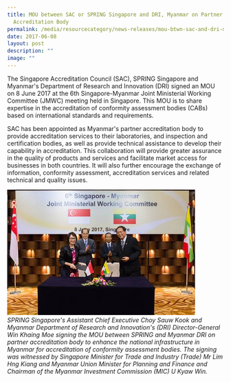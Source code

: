 ```yaml
---
title: MOU between SAC or SPRING Singapore and DRI, Myanmar on Partner
  Accreditation Body
permalink: /media/resourcecategory/news-releases/mou-btwn-sac-and-dri-myanmar-on-partner-accreditation-body/
date: 2017-06-08
layout: post
description: ""
image: ""
---
```

The Singapore Accreditation Council (SAC), SPRING Singapore and Myanmar's Department of Research and Innovation (DRI) signed an MOU on 8 June 2017 at the 6th Singapore-Myanmar Joint Ministerial Working Committee (JMWC) meeting held in Singapore. This MOU is to share expertise in the accreditation of conformity assessment bodies (CABs) based on international standards and requirements.
 
SAC has been appointed as Myanmar's partner accreditation body to provide accreditation services to their laboratories, and inspection and certification bodies, as well as provide technical assistance to develop their capability in accreditation. This collaboration will provide greater assurance in the quality of products and services and facilitate market access for businesses in both countries. It will also further encourage the exchange of information, conformity assessment, accreditation services and related technical and quality issues.

![Myanmmar MOU](/images/press-release/photos/Myanmar-MOU.png)  
*SPRING Singapore's Assistant Chief Executive Choy Sauw Kook and Myanmar Department of Research and Innovation's (DRI) Director-General Win Khaing Moe signing the MOU between SPRING and Myanmar DRI on partner accreditation body to enhance the national infrastructure in Myanmar for accreditation of conformity assessment bodies. The signing was witnessed by Singapore Minister for Trade and Industry (Trade) Mr Lim Hng Kiang and Myanmar Union Minister for Planning and Finance and Chairman of the Myanmar Investment Commission (MIC) U Kyaw Win.*